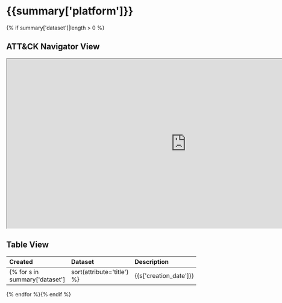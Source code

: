 # {{summary['platform']}}
{% if summary['dataset']|length > 0 %}
## ATT&CK Navigator View

<iframe src="https://mitre-attack.github.io/attack-navigator/enterprise/#layerURL=https%3A%2F%2Fraw.githubusercontent.com%2FOTRF%2Fmordor%2Fmaster%2Fdocs%2Fnotebooks%2Fsmall%2F{{summary['platform']|lower}}%2F{{summary['platform']|lower}}.json&tabs=false&selecting_techniques=false" width="950" height="450"></iframe>

## Table View

|Created|Dataset|Description|Simulator|Author|
| :---| :---| :---| :---| :---|
{% for s in summary['dataset']|sort(attribute='title') %}|{{s['creation_date']}} |[{{s['title']}}](https://mordordatasets.com/notebooks/small/{{s['platform']|lower}}/{{s['location']}}/{{s['id']}}.html) |{{s['description']}} | {% for tool in s['simulator']['tools'] %}{{tool['name']}}{% endfor %}|{{s['author']}} |
{% endfor %}{% endif %}
